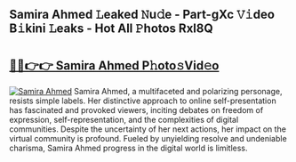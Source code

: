 ## Samira Ahmed 𝙻eaked 𝙽u𝚍e - Part-gXc 𝚅𝚒deo B𝚒kini 𝙻eaks - Hot All 𝙿hotos Rxl8Q

# <h2><a href="http://ld0urv9.urlbe.top/?page=Samira+Ahmed">🔗🔗👉👉 Samira Ahmed P𝚑oto𝚜Vid𝚎o</a></h2>

[![Samira Ahmed](https://i.imgur.com/eBuTRDB.gif)](http://ld0urv9.urlbe.top/?page=Samira+Ahmed)
Samira Ahmed, a multifaceted and polarizing personage, resists simple labels. Her distinctive approach to online self-presentation has fascinated and provoked viewers, inciting debates on freedom of expression, self-representation, and the complexities of digital communities. Despite the uncertainty of her next actions, her impact on the virtual community is profound. Fueled by unyielding resolve and undeniable charisma, Samira Ahmed progress in the digital world is limitless.
